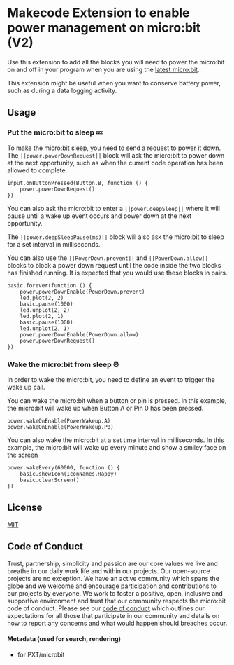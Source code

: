 # Makecode Extension to enable power management on micro:bit (V2)

Use this extension to add all the blocks you will need to power the micro:bit on and off in your program when you are using the [latest micro:bit](https://microbit.org/new-microbit/).

This extension might be useful when you want to conserve battery power, such as during a data logging activity.

## Usage

### Put the micro:bit to sleep 💤

To make the micro:bit sleep, you need to send a request to power it down. The ``||power.powerDownRequest||`` block will ask the micro:bit to power down at the next opportunity, such as when the current code operation has been allowed to complete.

```blocks
input.onButtonPressed(Button.B, function () {
    power.powerDownRequest()
})
```

You can also ask the micro:bit to enter a ``||power.deepSleep||`` where it will pause until a wake up event occurs and power down at the next opportunity.

The ``||power.deepSleepPause(ms)||`` block will also ask the micro:bit to sleep for a set interval in milliseconds.

You can also use the ``||PowerDown.prevent||`` and ``||PowerDown.allow||`` blocks to block a power down request until the code inside the two blocks has finished running. It is expected that you would use these blocks in pairs.

```blocks
basic.forever(function () {
    power.powerDownEnable(PowerDown.prevent)
    led.plot(2, 2)
    basic.pause(1000)
    led.unplot(2, 2)
    led.plot(2, 1)
    basic.pause(1000)
    led.unplot(2, 1)
    power.powerDownEnable(PowerDown.allow)
    power.powerDownRequest()
})
```

### Wake the micro:bit from sleep ⏰

In order to wake the micro:bit, you need to define an event to trigger the wake up call.

You can wake the micro:bit when a button or pin is pressed. In this example, the micro:bit will wake up when Button A or Pin 0 has been pressed.

```blocks
power.wakeOnEnable(PowerWakeup.A)
power.wakeOnEnable(PowerWakeup.P0)
```

You can also wake the micro:bit at a set time interval in milliseconds. In this example, the micro:bit will wake up every minute and show a smiley face on the screen

```blocks
power.wakeEvery(60000, function () {
    basic.showIcon(IconNames.Happy)
    basic.clearScreen()
})
```

## License

[MIT](/LICENSE)

## Code of Conduct

Trust, partnership, simplicity and passion are our core values we live and breathe in our daily work life and within our projects. Our open-source projects are no exception. We have an active community which spans the globe and we welcome and encourage participation and contributions to our projects by everyone. We work to foster a positive, open, inclusive and supportive environment and trust that our community respects the micro:bit code of conduct. Please see our [code of conduct](https://www.microbit.org/safeguarding/) which outlines our expectations for all those that participate in our community and details on how to report any concerns and what would happen should breaches occur.

#### Metadata (used for search, rendering)

* for PXT/microbit
<script src="https://makecode.com/gh-pages-embed.js"></script><script>makeCodeRender("{{ site.makecode.home_url }}", "{{ site.github.owner_name }}/{{ site.github.repository_name }}");</script>
